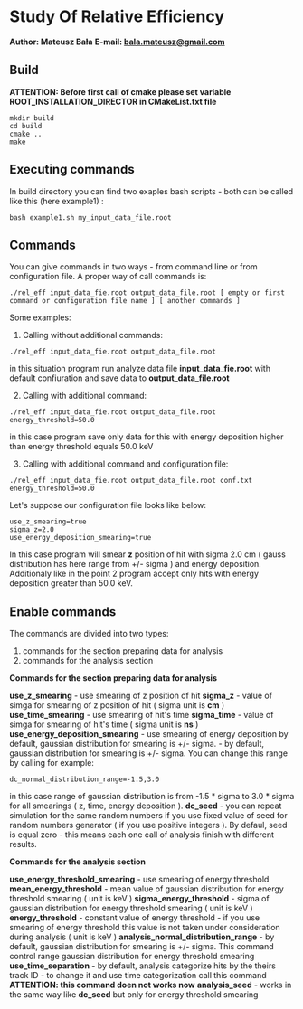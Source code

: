 # Study Of Relative Efficiency
**Author: Mateusz Bała**
**E-mail: bala.mateusz@gmail.com**

## Build

**ATTENTION: Before first call of cmake please set variable ROOT_INSTALLATION_DIRECTOR in CMakeList.txt file**

```
mkdir build
cd build
cmake ..
make
```

## Executing commands
In build directory you can find two exaples bash scripts - both can be called like this (here example1) :
```
bash example1.sh my_input_data_file.root
```

## Commands
You can give commands in two ways - from command line or from configuration file.
A proper way of call commands is:
```
./rel_eff input_data_fie.root output_data_file.root [ empty or first command or configuration file name ] [ another commands ]
```
Some examples:
1. Calling without additional commands:
```
./rel_eff input_data_fie.root output_data_file.root
```
in this situation program run analyze data file **input_data_fie.root** with default confiuration and save data to **output_data_file.root**

2. Calling with additional command:
```
./rel_eff input_data_fie.root output_data_file.root energy_threshold=50.0
```
in this case program save only data for this with energy deposition higher than energy threshold equals 50.0 keV

3. Calling with additional command and configuration file:
```
./rel_eff input_data_fie.root output_data_file.root conf.txt energy_threshold=50.0
```
Let's suppose our configuration file looks like below:
```
use_z_smearing=true
sigma_z=2.0
use_energy_deposition_smearing=true
```
In this case program will smear **z** position of hit with sigma 2.0 cm ( gauss distribution has here range from +/- sigma ) and energy deposition. Additionaly like in the point 2 program accept only hits with energy deposition greater than 50.0 keV.

## Enable commands

The commands are divided into two types: 
1. commands for the section preparing data for analysis
2. commands for the analysis section

**Commands for the section preparing data for analysis**

**use_z_smearing** - use smearing of z position of hit
**sigma_z** - value of simga for smearing of z position of hit ( sigma unit is **cm** )
**use_time_smearing** - use smearing of hit's time
**sigma_time** - value of simga for smearing of hit's time ( sigma unit is **ns** )
**use_energy_deposition_smearing** - use smearing of energy deposition
by default, gaussian distribution for smearing is +/- sigma. - by default, gaussian distribution for smearing is +/- sigma. You can change this range by calling for example:
```
dc_normal_distribution_range=-1.5,3.0
```
in this case range of gaussian distribution is from -1.5 * sigma to 3.0 * sigma for all smearings ( z, time, energy deposition ).
**dc_seed** - you can repeat simulation for the same random numbers if you use fixed value of seed for random numbers generator ( if you use positive integers ). By defaul, seed is equal zero - this means each one call of analysis finish with different results.

**Commands for the analysis section**

**use_energy_threshold_smearing** - use smearing of energy threshold
**mean_energy_threshold** - mean value of gaussian distribution for energy threshold smearing ( unit is keV )
**sigma_energy_threshold** - sigma of gaussian distribution for energy threshold smearing ( unit is keV )
**energy_threshold** - constant value of energy threshold - if you use smearing of energy threshold this value is not taken under consideration during analysis ( unit is keV )
**analysis_normal_distribution_range** - by default, gaussian distribution for smearing is +/- sigma. This command control range  gaussian distribution for energy threshold smearing
**use_time_separation** - by default, analysis categorize hits by the theirs track ID - to change it and use time categorization call this command **ATTENTION: this command doen not works now**
**analysis_seed** - works in the same way like **dc_seed** but only for energy threshold smearing







